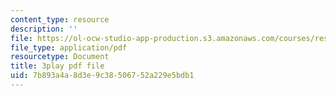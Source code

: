 ```yaml
---
content_type: resource
description: ''
file: https://ol-ocw-studio-app-production.s3.amazonaws.com/courses/res-tll-004-stem-concept-videos-fall-2013/7b893a4a8d3e9c38506752a229e5bdb1_JrlZSfRM-IY.pdf
file_type: application/pdf
resourcetype: Document
title: 3play pdf file
uid: 7b893a4a-8d3e-9c38-5067-52a229e5bdb1
---
```

